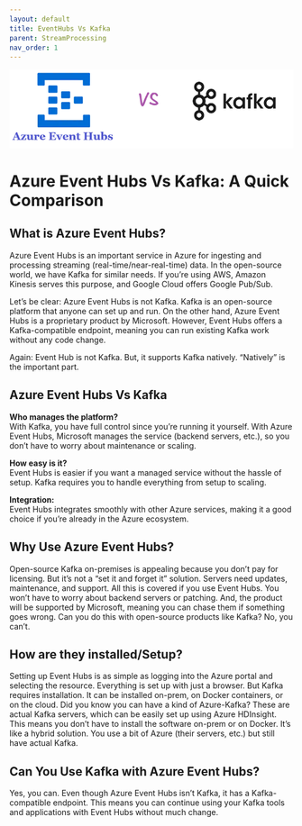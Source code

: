 ```yaml
---
layout: default
title: EventHubs Vs Kafka
parent: StreamProcessing
nav_order: 1
---
```


![](images/2024-08-10-16-20-54.png)

# Azure Event Hubs Vs Kafka: A Quick Comparison

## What is Azure Event Hubs?

Azure Event Hubs is an important service in Azure for ingesting and processing streaming (real-time/near-real-time) data. In the open-source world, we have Kafka for similar needs. If you’re using AWS, Amazon Kinesis serves this purpose, and Google Cloud offers Google Pub/Sub.

Let’s be clear: Azure Event Hubs is not Kafka. Kafka is an open-source platform that anyone can set up and run. On the other hand, Azure Event Hubs is a proprietary product by Microsoft. However, Event Hubs offers a Kafka-compatible endpoint, meaning you can run existing Kafka work without any code change.

Again: Event Hub is not Kafka. But, it supports Kafka natively. “Natively” is the important part.

## Azure Event Hubs Vs Kafka

**Who manages the platform?**  
With Kafka, you have full control since you’re running it yourself. With Azure Event Hubs, Microsoft manages the service (backend servers, etc.), so you don’t have to worry about maintenance or scaling.

**How easy is it?**  
Event Hubs is easier if you want a managed service without the hassle of setup. Kafka requires you to handle everything from setup to scaling.

**Integration:**  
Event Hubs integrates smoothly with other Azure services, making it a good choice if you’re already in the Azure ecosystem.

## Why Use Azure Event Hubs?

Open-source Kafka on-premises is appealing because you don’t pay for licensing. But it’s not a “set it and forget it” solution. Servers need updates, maintenance, and support. All this is covered if you use Event Hubs. You won’t have to worry about backend servers or patching. And, the product will be supported by Microsoft, meaning you can chase them if something goes wrong. Can you do this with open-source products like Kafka? No, you can’t.

## How are they installed/Setup?

Setting up Event Hubs is as simple as logging into the Azure portal and selecting the resource. Everything is set up with just a browser. But Kafka requires installation. It can be installed on-prem, on Docker containers, or on the cloud. Did you know you can have a kind of Azure-Kafka? These are actual Kafka servers, which can be easily set up using Azure HDInsight. This means you don’t have to install the software on-prem or on Docker. It’s like a hybrid solution. You use a bit of Azure (their servers, etc.) but still have actual Kafka.

## Can You Use Kafka with Azure Event Hubs?

Yes, you can. Even though Azure Event Hubs isn’t Kafka, it has a Kafka-compatible endpoint. This means you can continue using your Kafka tools and applications with Event Hubs without much change.
